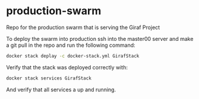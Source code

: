 # production-swarm
Repo for the production swarm that is serving the Giraf Project

To deploy the swarm into production ssh into the master00 server and make a git pull in the repo and run the following command:

```bash
docker stack deplay -c docker-stack.yml GirafStack
```

Verify that the stack was deployed correctly with:

```bash
docker stack services GirafStack
```

And verify that all services a up and running. 
